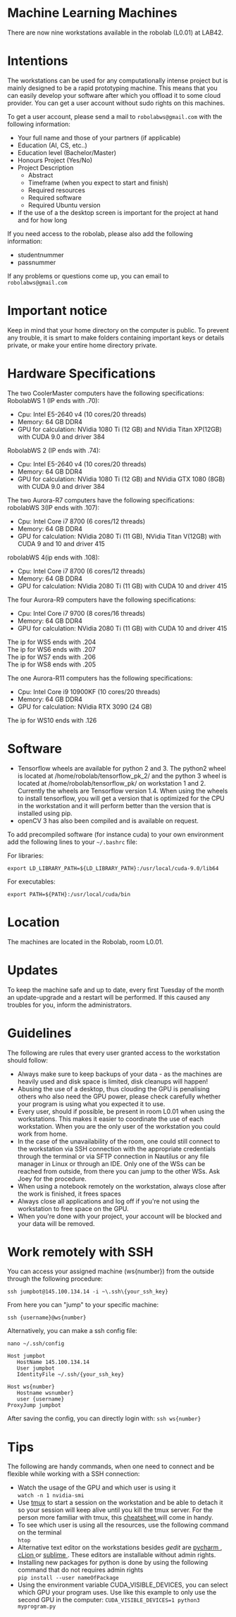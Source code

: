 # Machine Learning Machines

There are now nine workstations available in the robolab (L0.01) at LAB42.

# Intentions
The workstations can be used for any computationally intense project but is mainly designed to be a rapid prototyping machine. This means that you can easily develop your software after which you offload it to some cloud provider. You can get a user account without sudo rights on this machines.

To get a user account, please send a mail to `robolabws@gmail.com` with the following information:

* Your full name and those of your partners (if applicable)
* Education (AI, CS, etc..)
* Education level (Bachelor/Master)
* Honours Project (Yes/No)
* Project Description
    * Abstract
    * Timeframe (when you expect to start and finish)
    * Required resources
    * Required software
    * Required Ubuntu version
* If the use of a the desktop screen is important for the project at hand and for how long

If you need access to the robolab, please also add the following information:
* studentnummer
* passnummer

If any problems or questions come up, you can email to `robolabws@gmail.com`

# Important notice
Keep in mind that your home directory on the computer is public. To prevent any trouble, it is smart to make folders containing important keys or details private, or make your entire home directory private.

# Hardware Specifications

The two CoolerMaster computers have the following specifications:<br>
RobolabWS 1 (IP ends with .70):
* Cpu: Intel E5-2640 v4 (10 cores/20 threads)
* Memory: 64 GB DDR4
* GPU for calculation: NVidia 1080 Ti (12 GB) and NVidia Titan XP(12GB) with CUDA 9.0 and driver 384

RobolabWS 2 (IP ends with .74):
* Cpu: Intel E5-2640 v4 (10 cores/20 threads)
* Memory: 64 GB DDR4
* GPU for calculation: NVidia 1080 Ti (12 GB) and NVidia GTX 1080 (8GB) with CUDA 9.0 and driver 384

The two Aurora-R7 computers have the following specifications:<br>
robolabWS 3(IP ends with .107):
* Cpu: Intel Core i7 8700 (6 cores/12 threads)
* Memory: 64 GB DDR4
* GPU for calculation: NVidia 2080 Ti (11 GB), NVidia Titan V(12GB) with CUDA 9 and 10 and driver 415

robolabWS 4(ip ends with .108):
* Cpu: Intel Core i7 8700 (6 cores/12 threads)
* Memory: 64 GB DDR4
* GPU for calculation: NVidia 2080 Ti (11 GB) with CUDA 10 and driver 415

The four Aurora-R9 computers have the following specifications:<br>
* Cpu: Intel Core i7 9700 (8 cores/16 threads)
* Memory: 64 GB DDR4
* GPU for calculation: NVidia 2080 Ti (11 GB) with CUDA 10 and driver 415

The ip for WS5 ends with .204<br>
The ip for WS6 ends with .207<br>
The ip for WS7 ends with .206<br>
The ip for WS8 ends with .205<br>

The one Aurora-R11 computers has the following specifications:<br>
* Cpu: Intel Core i9 10900KF (10 cores/20 threads)
* Memory: 64 GB DDR4
* GPU for calculation: NVidia RTX 3090 (24 GB)

The ip for WS10 ends with .126<br>


# Software
* Tensorflow wheels are available for python 2 and 3. The python2 wheel is located at /home/robolab/tensorflow_pk_2/ and the python 3 wheel is located at /home/robolab/tensorflow_pk/ on workstation 1 and 2. Currently the wheels are Tensorflow version 1.4. When using the wheels to install tensorflow, you will get a version that is optimized for the CPU in the workstation and it will perform better than the version that is installed using pip.
* openCV 3 has also been compiled and is available on request.

To add precompiled software (for instance cuda) to your own environment add the following lines to your `~/.bashrc` file:

For libraries:
```
export LD_LIBRARY_PATH=${LD_LIBRARY_PATH}:/usr/local/cuda-9.0/lib64
```

For executables:
```
export PATH=${PATH}:/usr/local/cuda/bin
```
# Location
The machines are located in the Robolab, room L0.01.

# Updates
To keep the machine safe and up to date, every first Tuesday of the month an update-upgrade and a restart will be performed. If this caused any troubles for you, inform the administrators.

# Guidelines
The following are rules that every user granted access to the workstation should follow:

* Always make sure to keep backups of your data - as the machines are heavily used and disk space is limited, disk cleanups will happen!
* Abusing the use of a desktop, thus clouding the GPU is penalising others who also need the GPU power, please check carefully whether your program is using what you expected it to use.
* Every user, should if possible, be present in room L0.01 when using the workstations. This makes it easier to coordinate the use of each workstation. When you are the only user of the workstation you could work from home.
* In the case of the unavailability of the room, one could still connect to the workstation via SSH connection with the appropriate credentials through the terminal or via SFTP connection in Nautilus or any file manager in Linux or through an IDE. Only one of the WSs can be reached from outside, from there you can jump to the other WSs. Ask Joey for the procedure.
* When using a notebook remotely on the workstation, always close after the work is finished, it frees spaces
* Always close all applications and log off if you're not using the workstation to free space on the GPU.
* When you're done with your project, your account will be blocked and your data will be removed.

# Work remotely with SSH

You can access your assigned machine (ws{number}) from the outside through the following procedure:

``ssh jumpbot@145.100.134.14 -i ~\.ssh\{your_ssh_key}``

From here you can "jump" to your specific machine:

``ssh {username}@ws{number}``

Alternatively, you can make a ssh config file:

``nano ~/.ssh/config``
```
Host jumpbot  
   HostName 145.100.134.14  
   User jumpbot  
   IdentityFile ~/.ssh/{your_ssh_key}
  
Host ws{number}
   Hostname wsnumber} 
   user {username}
ProxyJump jumpbot 
```
After saving the config, you can directly login with:
``ssh ws{number}``

# Tips
The following are handy commands, when one need to connect and be flexible while working with a SSH connection:
* Watch the usage of the GPU and which user is using it </br>
  ```watch -n 1 nvidia-smi```
* Use <a href="https://www.hamvocke.com/blog/a-quick-and-easy-guide-to-tmux/"> tmux</a> to start a session on the workstation and be able to detach it so your session will keep alive until you kill the tmux server. For the person more familiar with tmux, this <a href="https://gist.github.com/MohamedAlaa/2961058"> cheatsheet </a> will come in handy. 
* To see which user is using all the resources, use the following command on the terminal</br>
``` htop ``` </br>
* Alternative text editor on the workstations besides *gedit* are <a href="https://www.jetbrains.com/help/pycharm/install-and-set-up-pycharm.html"> pycharm </a>, <a href="https://www.jetbrains.com/help/clion/install-and-set-up-product.html"> cLion </a> or <a href="http://docs.sublimetext.info/en/latest/getting_started/install.html"> sublime </a>. These editors are installable without admin rights. </br>
* Installing new packages for python is done by using the following command that do not requires admin rights </br>
``` pip install --user nameOfPackage ```
* Using the environment variable CUDA_VISIBLE_DEVICES, you can select which GPU your program uses. Use like this example to only use the second GPU in the computer:
```CUDA_VISIBLE_DEVICES=1 python3 myprogram.py```
